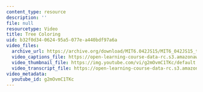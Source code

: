 ```yaml
---
content_type: resource
description: ''
file: null
resourcetype: Video
title: Tree Coloring
uid: b32f0d34-0624-95a5-077e-a440bdf97a6a
video_files:
  archive_url: https://archive.org/download/MIT6.042JS15/MIT6_042JS15_treecoloring_video_ipod.mp4
  video_captions_file: https://open-learning-course-data-rc.s3.amazonaws.com/6-042j-mathematics-for-computer-science-spring-2015/5c0bdc3ee4545d05b30d83c28b1e83c2_g2mOvmC1TKc.vtt
  video_thumbnail_file: https://img.youtube.com/vi/g2mOvmC1TKc/default.jpg
  video_transcript_file: https://open-learning-course-data-rc.s3.amazonaws.com/6-042j-mathematics-for-computer-science-spring-2015/232757ce7390aec68ebe5a2eb083c496_g2mOvmC1TKc.pdf
video_metadata:
  youtube_id: g2mOvmC1TKc
---
```

